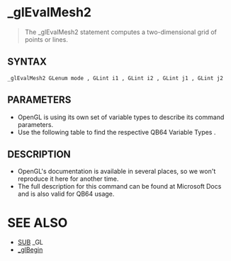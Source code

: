 # _glEvalMesh2
> The _glEvalMesh2 statement computes a two-dimensional grid of points or lines.

## SYNTAX
`_glEvalMesh2 GLenum mode , GLint i1 , GLint i2 , GLint j1 , GLint j2`

## PARAMETERS
* OpenGL is using its own set of variable types to describe its command parameters.
* Use the following table to find the respective QB64 Variable Types .


## DESCRIPTION
* OpenGL's documentation is available in several places, so we won't reproduce it here for another time.
* The full description for this command can be found at Microsoft Docs and is also valid for QB64 usage.


# SEE ALSO
* [SUB](SUB.md) _GL
* [_glBegin](_glBegin.md)

